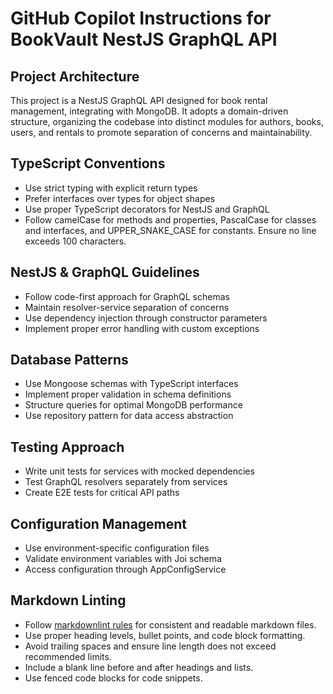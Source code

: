 # GitHub Copilot Instructions for BookVault NestJS GraphQL API

## Project Architecture

This project is a NestJS GraphQL API designed for book rental management, integrating with MongoDB. It
adopts a domain-driven structure, organizing the codebase into distinct modules for authors, books,
users, and rentals to promote separation of concerns and maintainability.

## TypeScript Conventions

- Use strict typing with explicit return types
- Prefer interfaces over types for object shapes
- Use proper TypeScript decorators for NestJS and GraphQL
- Follow camelCase for methods and properties, PascalCase for classes and interfaces, and
  UPPER_SNAKE_CASE for constants. Ensure no line exceeds 100 characters.

## NestJS & GraphQL Guidelines

- Follow code-first approach for GraphQL schemas
- Maintain resolver-service separation of concerns
- Use dependency injection through constructor parameters
- Implement proper error handling with custom exceptions

## Database Patterns

- Use Mongoose schemas with TypeScript interfaces
- Implement proper validation in schema definitions
- Structure queries for optimal MongoDB performance
- Use repository pattern for data access abstraction

## Testing Approach

- Write unit tests for services with mocked dependencies
- Test GraphQL resolvers separately from services
- Create E2E tests for critical API paths

## Configuration Management

- Use environment-specific configuration files
- Validate environment variables with Joi schema
- Access configuration through AppConfigService

## Markdown Linting

- Follow [markdownlint rules](https://github.com/markdownlint/markdownlint/blob/main/docs/RULES.md) for consistent and readable markdown files.
- Use proper heading levels, bullet points, and code block formatting.
- Avoid trailing spaces and ensure line length does not exceed recommended limits.
- Include a blank line before and after headings and lists.
- Use fenced code blocks for code snippets.
